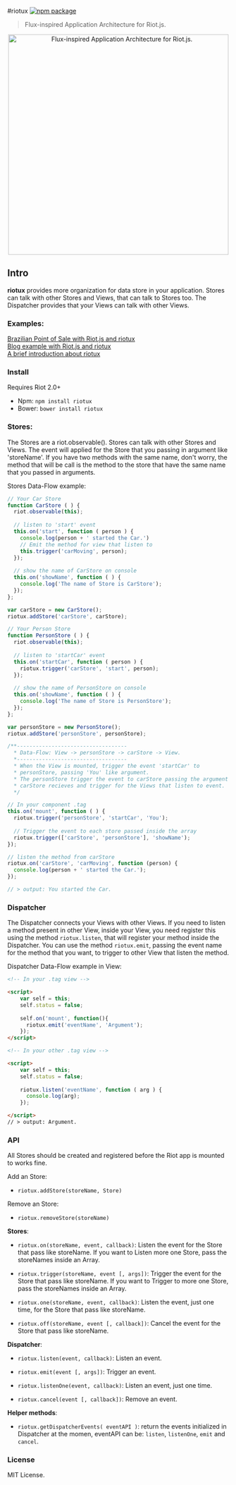 #riotux [![npm package](https://img.shields.io/badge/npm-v1.02-lightgrey.svg)](https://www.npmjs.com/package/riotux)
> Flux-inspired Application Architecture for Riot.js.

<p align="center">
  <a href="http://luisvinicius167.github.io/riotux/"><img src ="https://files.slack.com/files-pri/T02QC0DMD-F1558P92T/riotux_flux__1_.png?pub_secret=415453c3b9" alt="Flux-inspired Application Architecture for Riot.js." width="500" style="max-width:100%;"/></a>
</p>

## Intro 
**riotux** provides more organization for data store in your application. Stores can talk with other Stores and Views, that can talk to Stores too. The Dispatcher provides that your Views can talk with other Views.

### Examples:
<a href="https://front-sale.firebaseapp.com/">Brazilian Point of Sale with Riot.js and riotux</a><br>
<a href="http://luisvinicius167.github.io/riot-riotux-blog">Blog example with Riot.js and riotux</a><br>
<a href="https://medium.com/@luisvinicius/riotux-event-controller-inspired-in-flux-8deaea738305#.ehsjexxl1"> A brief introduction about riotux</a>

### Install
Requires Riot 2.0+

* Npm: ``` npm install riotux ```
* Bower: ``` bower install riotux ```

### Stores: 
The Stores are a riot.observable(). Stores can talk with other Stores and Views. The event will applied for the Store that you passing in argument like 'storeName'. If you have two methods with the same name, don't worry, the method that will be call is the method to the store that have the same name that you passed in arguments.

Stores Data-Flow example:
```javascript
// Your Car Store
function CarStore ( ) {
  riot.observable(this);
  
  // listen to 'start' event
  this.on('start', function ( person ) {
    console.log(person + ' started the Car.')
    // Emit the method for view that listen to
    this.trigger('carMoving', person);
  });
  
  // show the name of CarStore on console
  this.on('showName', function ( ) {
    console.log('The name of Store is CarStore');
  });
};

var carStore = new CarStore();
riotux.addStore('carStore', carStore);
```

```javascript
// Your Person Store
function PersonStore ( ) {
  riot.observable(this);
 
  // listen to 'startCar' event
  this.on('startCar', function ( person ) {
    riotux.trigger('carStore', 'start', person);
  });
  
  // show the name of PersonStore on console
  this.on('showName', function ( ) {
    console.log('The name of Store is PersonStore');
  });
};

var personStore = new PersonStore();
riotux.addStore('personStore', personStore);
```

```javascript
/**----------------------------------- 
  * Data-Flow: View -> personStore -> carStore -> View.
  *-----------------------------------
  * When the View is mounted, trigger the event 'startCar' to 
  * personStore, passing 'You' like argument.
  * The personStore trigger the event to carStore passing the argument too.
  * carStore recieves and trigger for the Views that listen to event.
  */

// In your component .tag
this.on('mount', function ( ) {
  riotux.trigger('personStore', 'startCar', 'You');
  
  // Trigger the event to each store passed inside the array
  riotux.trigger(['carStore', 'personStore'], 'showName');
});

// listen the method from carStore
riotux.on('carStore', 'carMoving', function (person) {
  console.log(person + ' started the Car.');
});

// > output: You started the Car.
```

### Dispatcher
The Dispatcher connects your Views with other Views. If you need to listen a method present in other View, inside your View, you need register this using the method ```riotux.listen```, that will register your method inside the Dispatcher. You can use the method ```riotux.emit```, passing the event name for the method that you want, to trigger to other View that listen the method.

Dispatcher Data-Flow example in View:

```html
<!-- In your .tag view -->

<script>
    var self = this; 
    self.status = false;
    
    self.on('mount', function(){
      riotux.emit('eventName', 'Argument');  
    });
</script>
```

```html
<!-- In your other .tag view -->

<script>
    var self = this; 
    self.status = false;
    
    riotux.listen('eventName', function ( arg ) {
      console.log(arg);
    });

</script>
// > output: Argument.
```

### API
All Stores should be created and registered before the Riot app is mounted to works fine.

Add an Store:
 * ```riotux.addStore(storeName, Store)```

Remove an Store:
 * ```riotux.removeStore(storeName)```
 
**Stores**:
 
 * ```riotux.on(storeName, event, callback)```: Listen the event for the Store that pass like storeName. If you want to Listen more one Store, pass the storeNames inside an Array.
 
 * ```riotux.trigger(storeName, event [, args])```: Trigger the event for the Store that pass like storeName. If you want to Trigger to more one Store, pass the storeNames inside an Array.
 
 * ```riotux.one(storeName, event, callback)```: Listen the event, just one time, for the Store that pass like storeName.
 
 * ```riotux.off(storeName, event [, callback])```: Cancel the event for the Store that pass like storeName.


**Dispatcher**:
 
 * ```riotux.listen(event, callback)```: Listen an event. 
 
 * ```riotux.emit(event [, args])```: Trigger an event. 
 
 * ```riotux.listenOne(event, callback)```: Listen an event, just one time. 
 
 * ```riotux.cancel(event [, callback])```: Remove an event. 

**Helper methods**:
 
 * ```riotux.getDispatcherEvents( eventAPI )```: return the events initialized in Dispatcher at the momen, eventAPI can be: ```listen```, ```listenOne```, ```emit``` and ```cancel```.

### License
MIT License.
